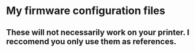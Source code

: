 # My firmware configuration files

## These will not necessarily work on your printer. I reccomend you only use them as references.
